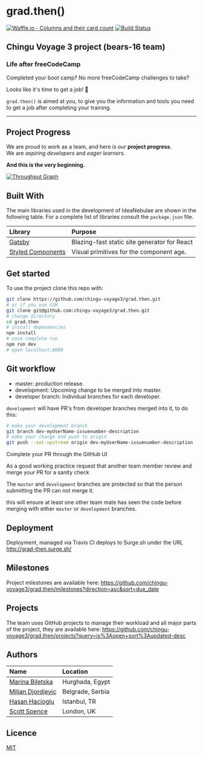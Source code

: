 # grad.then()

[![Waffle.io - Columns and their card count](https://badge.waffle.io/chingu-voyage3/grad.then.svg?columns=all)](https://waffle.io/chingu-voyage3/grad.then)
[![Build Status](https://travis-ci.org/chingu-voyage3/grad.then.svg?branch=master)](https://travis-ci.org/chingu-voyage3/grad.then)

## Chingu Voyage 3 project (bears-16 team)

### Life after freeCodeCamp

Completed your boot camp? No more freeCodeCamp challenges to take?

Looks like it's time to get a job! 💪

`grad.then()` is aimed at you, to give you the information and tools you need to
get a job after completing your training.

---

## Project Progress

We are proud to work as a team, and here is our **project progress**.\
We are _aspiring developers_ and _eager learners_.

**And this is the very beginning.**

[![Throughput Graph](https://graphs.waffle.io/chingu-voyage3/grad.then/throughput.svg)](https://waffle.io/chingu-voyage3/grad.then/metrics/throughput)

## Built With

The main libraries used in the development of IdeaNebulae are shown in the
following table. For a complete list of libraries consult the `package.json`
file.

| Library                      | Purpose                                      |
| :--------------------------- | :------------------------------------------- |
| [Gatsby][gatsby]             | Blazing-fast static site generator for React |
| [Styled Components][sty-cmp] | Visual primitives for the component age.     |

<!-- links -->

[gatsby]: https://www.gatsbyjs.org/
[sty-cmp]: https://www.styled-components.com/

## Get started

To use the project clone this repo with:

```bash
git clone https://github.com/chingu-voyage3/grad.then.git
# or if you use SSH
git clone git@github.com:chingu-voyage3/grad.then.git
# change directory
cd grad.then
# install dependencies
npm install
# once complete run
npm run dev
# open localhost:8000
```

## Git workflow

* master: production release.
* development: Upcoming change to be merged into master.
* developer branch: Individual branches for each developer.

`development` will have PR's from developer branches merged into it, to do this:

```sh
# make your development branch
git branch dev-myUserName-issuenumber-description
# make your change and push to origin
git push --set-upstream origin dev-myUserName-issuenumber-description
```

Complete your PR through the GitHub UI

As a good working practice request that another team member review and merge
your PR for a sanity check

The `master` and `development` branches are protected so that the person
submitting the PR can not merge it.

this will ensure at least one other team mate has seen the code before merging
with either `master` or `development` branches.

## Deployment

Deployment, managed via Travis CI deploys to Surge.sh under the URL
http://grad-then.surge.sh/

## Milestones

Project milestones are available here:
https://github.com/chingu-voyage3/grad.then/milestones?direction=asc&sort=due_date

## Projects

The team uses GitHub projects to manage their workload and all major parts of
the project, they are available here:
https://github.com/chingu-voyage3/grad.then/projects?query=is%3Aopen+sort%3Aupdated-desc

## Authors

| Name                        | Location         |
| :-------------------------- | :--------------- |
| [Marina Biletska][marina]   | Hurghada, Egypt  |
| [Miljan Djordjevic][miljan] | Belgrade, Serbia |
| [Hasan Hacioglu][hasan]     | Istanbul, TR     |
| [Scott Spence][scott]       | London, UK       |

<!-- links -->

[marina]: https://github.com/mar-bi
[miljan]: https://github.com/miljan-fsd
[hasan]: https://github.com/asanhix
[scott]: https://github.com/spences10

## Licence

[MIT](https://tldrlegal.com/license/mit-license)
